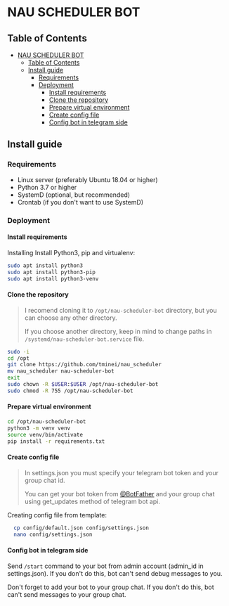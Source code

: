 # NAU SCHEDULER BOT

## Table of Contents

- [NAU SCHEDULER BOT](#nau-scheduler-bot)
  - [Table of Contents](#table-of-contents)
  - [Install guide](#install-guide)
    - [Requirements](#requirements)
    - [Deployment](#deployment)
      - [Install requirements](#install-requirements)
      - [Clone the repository](#clone-the-repository)
      - [Prepare virtual environment](#prepare-virtual-environment)
      - [Create config file](#create-config-file)
      - [Config bot in telegram side](#config-bot-in-telegram-side)

## Install guide

### Requirements

- Linux server (preferably Ubuntu 18.04 or higher)
- Python 3.7 or higher
- SystemD (optional, but recommended)
- Crontab (if you don't want to use SystemD)

### Deployment

#### Install requirements

Installing Install Python3, pip and virtualenv:

```bash
sudo apt install python3
sudo apt install python3-pip
sudo apt install python3-venv
```

#### Clone the repository

> I recomend cloning it to `/opt/nau-scheduler-bot` directory, but you can choose any other directory.
>
> If you choose another directory, keep in mind to change paths in `/systemd/nau-scheduler-bot.service` file.

```bash
sudo -i
cd /opt
git clone https://github.com/tminei/nau_scheduler
mv nau_scheduler nau-scheduler-bot
exit
sudo chown -R $USER:$USER /opt/nau-scheduler-bot
sudo chmod -R 755 /opt/nau-scheduler-bot
```

#### Prepare virtual environment

```bash
cd /opt/nau-scheduler-bot
python3 -m venv venv
source venv/bin/activate
pip install -r requirements.txt
```

#### Create config file

  > In settings.json you must specify your telegram bot token and your group chat id.
  >
  > You can get your bot token from [@BotFather](https://t.me/BotFather) and your group chat using get_updates method of telegram bot api.

Creating config file from template:

```bash
  cp config/default.json config/settings.json
  nano config/settings.json
```

#### Config bot in telegram side

Send `/start` command to your bot from admin account (admin_id in settings.json). If you don't do this, bot can't send debug messages to you.

Don't forget to add your bot to your group chat. If you don't do this, bot can't send messages to your group chat.
